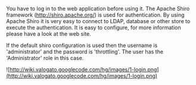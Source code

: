 You have to log in to the web application before using it.
The Apache Shiro framework (http://shiro.apache.org/) is used for authentication. By using Apache Shiro it is very easy to connect to LDAP, database or other store to execute the authentication. It is easy to configure, for more information please have a look at the web site.

If the default shiro configuration is used then the username is 'administrator' and the password is 'throttling'. The user has the 'Administrator' role in this case.

![http://wiki.valogato.googlecode.com/hg/images/1-login.png](http://wiki.valogato.googlecode.com/hg/images/1-login.png)